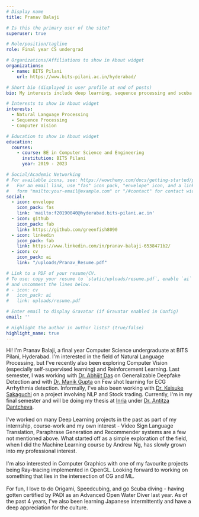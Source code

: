 ```yaml
---
# Display name
title: Pranav Balaji

# Is this the primary user of the site?
superuser: true

# Role/position/tagline
role: Final year CS undergrad

# Organizations/Affiliations to show in About widget
organizations:
  - name: BITS Pilani
    url: https://www.bits-pilani.ac.in/hyderabad/

# Short bio (displayed in user profile at end of posts)
bio: My interests include deep learning, sequence processing and scuba diving.

# Interests to show in About widget
interests:
  - Natural Language Processing
  - Sequence Processing
  - Computer Vision

# Education to show in About widget
education:
  courses:
    - course: BE in Computer Science and Engineering
      institution: BITS Pilani
      year: 2019 - 2023

# Social/Academic Networking
# For available icons, see: https://wowchemy.com/docs/getting-started/page-builder/#icons
#   For an email link, use "fas" icon pack, "envelope" icon, and a link in the
#   form "mailto:your-email@example.com" or "/#contact" for contact widget.
social:
  - icon: envelope
    icon_pack: fas
    link: 'mailto:f20190040@hyderabad.bits-pilani.ac.in'
  - icon: github
    icon_pack: fab
    link: https://github.com/greenfish8090
  - icon: linkedin
    icon_pack: fab
    link: https://www.linkedin.com/in/pranav-balaji-6538471b2/
  - icon: cv
    icon_pack: ai
    link: "/uploads/Pranav_Resume.pdf"

# Link to a PDF of your resume/CV.
# To use: copy your resume to `static/uploads/resume.pdf`, enable `ai` icons in `params.toml`,
# and uncomment the lines below.
# - icon: cv
#   icon_pack: ai
#   link: uploads/resume.pdf

# Enter email to display Gravatar (if Gravatar enabled in Config)
email: ''

# Highlight the author in author lists? (true/false)
highlight_name: true
---
```


Hi! I'm Pranav Balaji, a final year Computer Science undergraduate at BITS Pilani, Hyderabad. I'm interested in the field of Natural Language Processing, but I've recently also been exploring Computer Vision (especially self-supervised learning) and Reinforcement Learning. Last semester, I was working with [Dr. Abhijit Das](https://sites.google.com/site/dasabhijit2048/home?authuser=0) on Generalizable Deepfake Detection and with [Dr. Manik Gupta](https://www.bits-pilani.ac.in/hyderabad/manik/Profile) on Few shot learning for ECG Arrhythmia detection. Informally, I've also been working with [Dr. Keisuke Sakaguchi](https://keisuke-sakaguchi.github.io) on a project involving NLP and Stock trading. Currently, I'm in my final semester and will be doing my thesis at [Inria](https://www.inria.fr/en) under [Dr. Antitza Dantcheva](http://antitza.com). \
\
I've worked on many Deep Learning projects in the past as part of my internship, course-work and my own interest - Video Sign Language Translation, Paraphrase Generation and Recommender systems are a few not mentioned above. What started off as a simple exploration of the field, when I did the Machine Learning course by Andrew Ng, has slowly grown into my professional interest.\
\
I'm also interested in Computer Graphics with one of my favourite projects being Ray-tracing implemented in OpenGL. Looking forward to working on something that lies in the intersection of CG and ML.\
\
For fun, I love to do Origami, Speedcubing, and go Scuba diving - having gotten certified by PADI as an Advanced Open Water Diver last year. As of the past 4 years, I've also been learning Japanese intermittently and have a deep appreciation for the culture.

